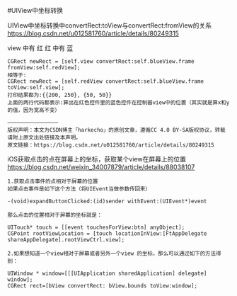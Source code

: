 #UIView中坐标转换

UIView中坐标转换中convertRect:toView与convertRect:fromView的关系
https://blog.csdn.net/u012581760/article/details/80249315

view 中有 红
红     中有 蓝
```
CGRect newRect = [self.view convertRect:self.blueView.frame fromView:self.redView];
相等于:
CGRect newRect = [self.redView convertRect:self.blueView.frame toView:self.view];
打印结果都为:{{200, 250}, {50, 50}}
上面的两行代码都表示:算出在红色控件里的蓝色控件在控制器view中的位置（其实就是算x和y的值，因为宽高不变）

————————————————
版权声明：本文为CSDN博主「harkecho」的原创文章，遵循CC 4.0 BY-SA版权协议，转载请附上原文出处链接及本声明。
原文链接：https://blog.csdn.net/u012581760/article/details/80249315
```



iOS获取点击的点在屏幕上的坐标，获取某个view在屏幕上的位置
https://blog.csdn.net/weixin_34007879/article/details/88038107

```
1.获取点击事件的点相对于屏幕的位置
如果点击事件是如下这个方法（将UIEvent当做参数传回来）

-(void)expandButtonClicked:(id)sender withEvent:(UIEvent*)event

那么点击的位置相对于屏幕的坐标就是：

UITouch* touch = [[event touchesForView:btn] anyObject];
CGPoint rootViewLocation = [touch locationInView:[FtAppDelegate shareAppDelegate].rootViewCtrl.view];

2.如果想知道一个view相对于屏幕或者另外一个view 的坐标，那么可以通过如下的方法得到：

UIWindow * window=[[[UIApplication sharedApplication] delegate] window];
CGRect rect=[bView convertRect: bView.bounds toView:window];

```
